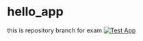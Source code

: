 # hello_app
this is repository branch for exam
[![Test App](https://github.com/ap01100/hello_app/actions/workflows/test.yml/badge.svg)](https://github.com/ap01100/hello_app/actions/workflows/test.yml)
